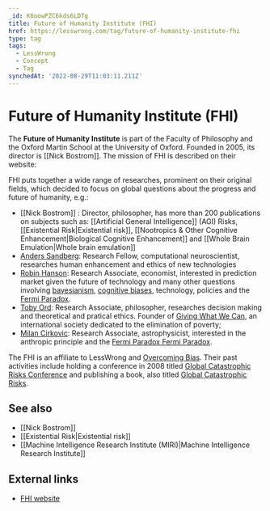 ```yaml
---
_id: K6oowPZC6kds6LDTg
title: Future of Humanity Institute (FHI)
href: https://lesswrong.com/tag/future-of-humanity-institute-fhi
type: tag
tags:
  - LessWrong
  - Concept
  - Tag
synchedAt: '2022-08-29T11:03:11.211Z'
---
```

# Future of Humanity Institute (FHI)

The **Future of Humanity Institute** is part of the Faculty of Philosophy and the Oxford Martin School at the University of Oxford. Founded in 2005, its director is [[Nick Bostrom]]. The mission of FHI is described on their website:

FHI puts together a wide range of researches, prominent on their original fields, which decided to focus on global questions about the progress and future of humanity, e.g.:

- [[Nick Bostrom]] : Director, philosopher, has more than 200 publications on subjects such as: [[Artificial General Intelligence]] (AGI) Risks, [[Existential Risk|Existential risk]], [[Nootropics & Other Cognitive Enhancement|Biological Cognitive Enhancement]] and [[Whole Brain Emulation|Whole brain emulation]]
- [Anders Sandberg](http://en.wikipedia.org/wiki/Anders_Sandberg): Research Fellow, computational neuroscientist, researches human enhancement and ethics of new technologies
- [Robin Hanson](http://en.wikipedia.org/wiki/Robin_Hanson): Research Associate, economist, interested in prediction market given the future of technology and many other questions involving [bayesianism](http://wiki.lesswrong.com/wiki/Bayesian), [cognitive biases](http://wiki.lesswrong.com/wiki/Bias), technology, policies and the [Fermi Paradox](http://en.wikipedia.org/wiki/Fermi_paradox).
- [Toby Ord](http://en.wikipedia.org/wiki/Toby_Ord): Research Associate, philosopher, researches decision making and theoretical and pratical ethics. Founder of [Giving What We Can](http://www.givingwhatwecan.org/), an international society dedicated to the elimination of poverty;
- [Milan Cirkovic](http://mcirkovic.aob.rs/): Research Associate, astrophysicist, interested in the anthropic principle and the [Fermi Paradox Fermi Paradox](http://en.wikipedia.org/wiki/Fermi_paradox).

The FHI is an affiliate to LessWrong and [Overcoming Bias](http://www.overcomingbias.com/). Their past activities include holding a conference in 2008 titled [Global Catastrophic Risks Conference](http://www.global-catastrophic-risks.com/aboutconf.html) and publishing a book, also titled [Global Catastrophic Risks](http://www.global-catastrophic-risks.com/book.html).

## See also

- [[Nick Bostrom]]
- [[Existential Risk|Existential risk]]
- [[Machine Intelligence Research Institute (MIRI)|Machine Intelligence Research Institute]]

## External links

- [FHI website](http://www.fhi.ox.ac.uk/)